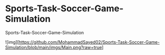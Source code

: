 # Sports-Task-Soccer-Game-Simulation
 Sports-Task-Soccer-Game-Simulation


![img][https://github.com/MohammadSayed02/Sports-Task-Soccer-Game-Simulation/blob/main/imgs/Main.png?raw=true]
